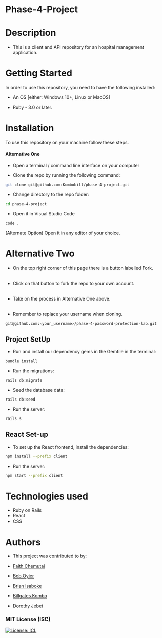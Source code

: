 # Phase-4-Project

# Description

- This is a client and API repository for an hospital management application.

# Getting Started

In order to use this repository, you need to have the following installed:

- An OS [either: Windows 10+, Linux or MacOS]

- Ruby - 3.0 or later.

# Installation

To use this repository on your machine follow these steps.

#### Alternative One

- Open a terminal / command line interface on your computer

- Clone the repo by running the following command:

```bash
git clone git@github.com:Kombobill/phase-4-project.git
```
- Change directory to the repo folder:

```bash
cd phase-4-project
```

- Open it in Visual Studio Code
```bash
code .
```

(Alternate Option) Open it in any editor of your choice.

# Alternative Two

- On the top right corner of this page there is a button labelled Fork.
<br/> <br/>

- Click on that button to fork the repo to your own account.
 <br/> <br/>

- Take on the process in Alternative One above.
 <br/> <br/>
- Remember to replace your username when cloning.

```bash
git@github.com:<your_username>/phase-4-password-protection-lab.git
```
## Project SetUp

- Run and install our dependency gems in the Gemfile in the terminal:

```bash
bundle install
```

- Run the migrations:

```bash
rails db:migrate
```

- Seed the database data:

```bash
rails db:seed
```

- Run the server:

```bash
rails s
```

## React Set-up

- To set up the React frontend, install the dependencies:

```bash
npm install --prefix client
```

- Run the server:

```bash
npm start --prefix client
```

# Technologies used

- Ruby on Rails
- React
- CSS

# Authors

- This project was contributed to by:

- [Faith Chemutai](https://github.com/Faith-chemutai)
- [Bob Oyier](https://github.com/oyieroyier)
- [Brian Isaboke](https://github.com/Osorabrian)
- [Billgates Kombo](https://github.com/Kombobill)
- [Dorothy Jebet](https://github.com/DOROTHY2322)

### MIT License (ISC)

[![License: ICL](https://img.shields.io/badge/License-MIT-blue.svg)](https://opensource.org/license/mit/)
